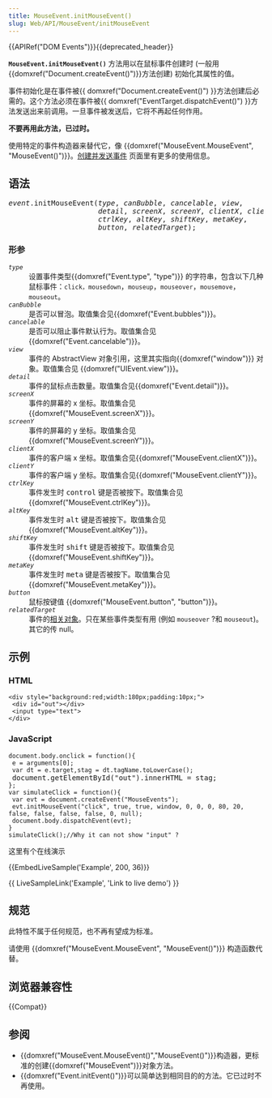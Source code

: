 ```yaml
---
title: MouseEvent.initMouseEvent()
slug: Web/API/MouseEvent/initMouseEvent
---
```

<p>{{APIRef("DOM Events")}}{{deprecated_header}}</p>

<p><code><strong>MouseEvent.initMouseEvent()</strong></code> 方法用以在鼠标事件创建时 (一般用 {{domxref("Document.createEvent()")}}方法创建) 初始化其属性的值。</p>

<p>事件初始化是在事件被{{ domxref("Document.createEvent()") }}方法创建后必需的。这个方法必须在事件被{{ domxref("EventTarget.dispatchEvent()") }}方法发送出来前调用。一旦事件被发送后，它将不再起任何作用。 </p>

<div class="note">
<p><strong>不要再用此方法，已过时。</strong></p>

<p>使用特定的事件构造器来替代它，像 {{domxref("MouseEvent.MouseEvent", "MouseEvent()")}}。<a href="/en-US/docs/Web/Guide/Events/Creating_and_triggering_events">创建并发送事件</a> 页面里有更多的使用信息。</p>
</div>

<h2 id="Syntax">语法</h2>

<pre class="syntaxbox"><em>event</em>.initMouseEvent(<em>type</em>, <em>canBubble</em>, <em>cancelable</em>, <em>view</em>,
<em>                     detail</em>, <em>screenX</em>, <em>screenY</em>, <em>clientX</em>, <em>clientY</em>,
<em>                     ctrlKey</em>, <em>altKey</em>, <em>shiftKey</em>, <em>metaKey</em>,
<em>                     button</em>, <em>relatedTarget</em>);</pre>

<h3 id="形参">形参</h3>

<dl>
 <dt><em><code>type</code></em></dt>
 <dd>设置事件类型{{domxref("Event.type", "type")}} 的字符串，包含以下几种鼠标事件：<code>click，</code><code>mousedown</code>，<code>mouseup</code>，<code>mouseover</code>，<code>mousemove</code>，<code>mouseout</code>。</dd>
 <dt><em><code>canBubble</code></em></dt>
 <dd>是否可以冒泡。取值集合见{{domxref("Event.bubbles")}}。</dd>
 <dt><em><code>cancelable</code></em></dt>
 <dd>是否可以阻止事件默认行为。取值集合见{{domxref("Event.cancelable")}}。</dd>
 <dt><em><code>view</code></em></dt>
 <dd>事件的 AbstractView 对象引用，这里其实指向{{domxref("window")}} 对象。取值集合见 {{domxref("UIEvent.view")}}。</dd>
 <dt><em><code>detail</code></em></dt>
 <dd>事件的鼠标点击数量。取值集合见{{domxref("Event.detail")}}。</dd>
 <dt><em><code>screenX</code></em></dt>
 <dd>事件的屏幕的 x 坐标。取值集合见{{domxref("MouseEvent.screenX")}}。</dd>
 <dt><em><code>screenY</code></em></dt>
 <dd>事件的屏幕的 y 坐标。取值集合见{{domxref("MouseEvent.screenY")}}。</dd>
 <dt><em><code>clientX</code></em></dt>
 <dd>事件的客户端 x 坐标。取值集合见{{domxref("MouseEvent.clientX")}}。</dd>
 <dt><em><code>clientY</code></em></dt>
 <dd>事件的客户端 y 坐标。取值集合见{{domxref("MouseEvent.clientY")}}。</dd>
 <dt><em><code>ctrlKey</code></em></dt>
 <dd>事件发生时 <kbd>control</kbd> 键是否被按下。取值集合见{{domxref("MouseEvent.ctrlKey")}}。</dd>
 <dt><em><code>altKey</code></em></dt>
 <dd>事件发生时 <kbd>alt</kbd> 键是否被按下。取值集合见{{domxref("MouseEvent.altKey")}}。</dd>
 <dt><em><code>shiftKey</code></em></dt>
 <dd>事件发生时 <kbd>shift</kbd> 键是否被按下。取值集合见{{domxref("MouseEvent.shiftKey")}}。</dd>
 <dt><em><code>metaKey</code></em></dt>
 <dd>事件发生时 <kbd>meta</kbd> 键是否被按下。取值集合见{{domxref("MouseEvent.metaKey")}}。</dd>
 <dt><em><code>button</code></em></dt>
 <dd>鼠标按键值 {{domxref("MouseEvent.button", "button")}}。</dd>
 <dt><em><code>relatedTarget</code></em></dt>
 <dd>事件的<a href="/en/DOM/event.relatedTarget">相关对象</a>。只在某些事件类型有用 (例如 <code>mouseover</code> ?和 <code>mouseout</code>)。其它的传 null。</dd>
</dl>

<h2 id="Example">示例</h2>

<h3 id="HTML">HTML</h3>

<pre class="brush: html"><code>&lt;div style="background:red;width:180px;padding:10px;"&gt;
 &lt;div id="out"&gt;&lt;/div&gt;
 &lt;input type="text"&gt;
&lt;/div&gt;</code>
</pre>

<h3 id="JavaScript">JavaScript</h3>

<pre class="brush: js"><code>document.body.onclick = function(){
 e = arguments[0];
 var dt = e.target,stag = dt.tagName.toLowerCase();
 </code>document.getElementById("out").innerHTML = stag;<code>
};
var simulateClick = function(){
 var evt = document.createEvent("MouseEvents");
 evt.initMouseEvent("click", true, true, window, 0, 0, 0, 80, 20, false, false, false, false, 0, null);
 document.body.dispatchEvent(evt);
}
simulateClick();//Why it can not show "input" ?</code>
</pre>

<p>这里有个在线演示</p>

<p>{{EmbedLiveSample('Example', 200, 36)}}</p>

<p>{{ LiveSampleLink('Example', 'Link to live demo') }}</p>

<h2 id="规范">规范</h2>

<p>此特性不属于任何规范，也不再有望成为标准。</p>

<p>请使用 {{domxref("MouseEvent.MouseEvent", "MouseEvent()")}} 构造函数代替。</p>

<h2 id="Browser_compatibility">浏览器兼容性</h2>

{{Compat}}

<h2 id="参阅">参阅</h2>

<ul>
 <li>{{domxref("MouseEvent.MouseEvent()","MouseEvent()")}}构造器，更标准的创建{{domxref("MouseEvent")}}对象方法。</li>
 <li>{{domxref("Event.initEvent()")}}可以简单达到相同目的的方法。它已过时不再使用。</li>
</ul>
